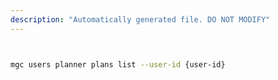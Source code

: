```yaml
---
description: "Automatically generated file. DO NOT MODIFY"
---
```


```bash


mgc users planner plans list --user-id {user-id}

```